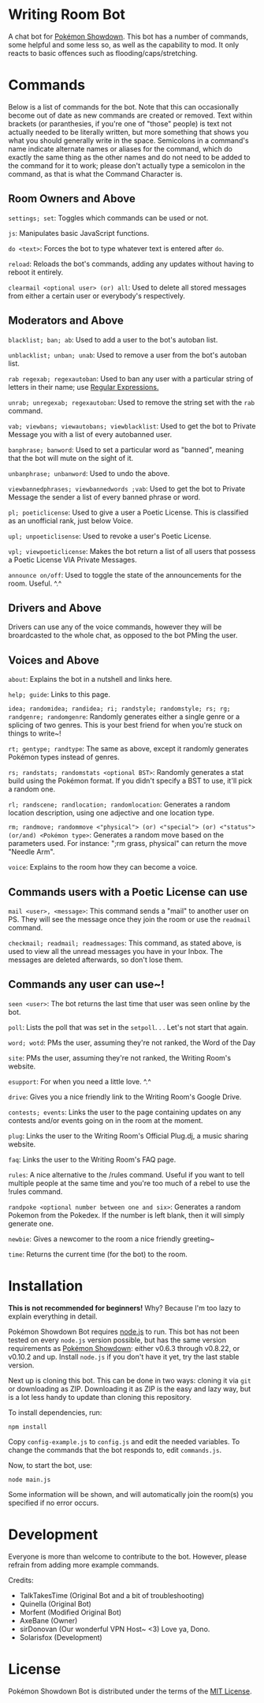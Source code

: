 Writing Room Bot
====================

A chat bot for [Pokémon Showdown][1]. This bot has a number of commands, some helpful and some less so, as well as the capability to mod. It only reacts to basic offences such as flooding/caps/stretching.

  [1]: http://www.pokemonshowdown.com/

Commands
========
Below is a list of commands for the bot. Note that this can occasionally become out of date as new commands are created or removed. Text within brackets (or paranthesies, if you're one of "those" people) is text not actually needed to be literally written, but more something that shows you what you should generally write in the space. Semicolons in a command's name indicate alternate names or aliases for the command, which do exactly the same thing as the other names and do not need to be added to the command for it to work; please don't actually type a semicolon in the command, as that is what the Command Character is.

Room Owners and Above
---------------------
`settings; set`: Toggles which commands can be used or not.

`js`: Manipulates basic JavaScript functions.

`do <text>`: Forces the bot to type whatever text is entered after `do`.

`reload`: Reloads the bot's commands, adding any updates without having to reboot it entirely.

`clearmail <optional user> (or) all`: Used to delete all stored messages from either a certain user or everybody's respectively.

Moderators and Above
--------------------

`blacklist; ban; ab`: Used to add a user to the bot's autoban list.

`unblacklist; unban; unab`: Used to remove a user from the bot's autoban list.

`rab regexab; regexautoban`: Used to ban any user with a particular string of letters in their name; use [Regular Expressions.][6]

`unrab; unregexab; regexautoban`: Used to remove the string set with the `rab` command.

`vab; viewbans; viewautobans; viewblacklist`: Used to get the bot to Private Message you with a list of every autobanned user.

`banphrase; banword`: Used to set a particular word as "banned", meaning that the bot will mute on the sight of it.

`unbanphrase; unbanword`: Used to undo the above.

`viewbannedphrases; viewbannedwords ;vab`: Used to get the bot to Private Message the sender a list of every banned phrase or word.

`pl; poeticlicense`: Used to give a user a Poetic License. This is classified as an unofficial rank, just below Voice.

`upl; unpoeticlisense`: Used to revoke a user's Poetic License. 

`vpl; viewpoeticlicense`: Makes the bot return a list of all users that possess a Poetic License VIA Private Messages.

`announce on/off`: Used to toggle the state of the announcements for the room. Useful. ^.^

Drivers and Above
-----------------

Drivers can use any of the voice commands, however they will be broardcasted to the whole chat, as opposed to the bot PMing the user.

Voices and Above
----------------
`about`: Explains the bot in a nutshell and links here.

`help; guide`: Links to this page.

`idea; randomidea; randidea; ri; randstyle; randomstyle; rs; rg; randgenre; randomgenre`: Randomly generates either a single genre or a splicing of two genres. This is your best friend for when you're stuck on things to write~!

`rt; gentype; randtype`: The same as above, except it randomly generates Pokémon types instead of genres.

`rs; randstats; randomstats <optional BST>`: Randomly generates a stat build using the Pokémon format. If you didn't specify a BST to use, it'll pick a random one.

`rl; randscene; randlocation; randomlocation`: Generates a random location description, using one adjective and one location type.

`rm; randmove; randommove <"physical"> (or) <"special"> (or) <"status"> (or/and) <Pokémon type>`: Generates a random move based on the parameters used. For instance: ";rm grass, physical" can return the move "Needle Arm".

`voice`: Explains to the room how they can become a voice. 

Commands users with a Poetic License can use
--------------------------------------------

`mail <user>, <message>`: This command sends a "mail" to another user on PS. They will see the message once they join the room or use the `readmail` command.

`checkmail; readmail; readmessages`: This command, as stated above, is used to view all the unread messages you have in your Inbox. The messages are deleted afterwards, so don't lose them.

Commands any user can use~!
---------------------------

`seen <user>`: The bot returns the last time that user was seen online by the bot.

`poll`: Lists the poll that was set in the `setpoll`. . . Let's not start that again.

`word; wotd`: PMs the user, assuming they're not ranked, the Word of the Day

`site`: PMs the user, assuming they're not ranked, the Writing Room's website.

`esupport`: For when you need a little love. ^.^

`drive`: Gives you a nice friendly link to the Writing Room's Google Drive.

`contests; events`: Links the user to the page containing updates on any contests and/or events going on in the room at the moment.

`plug`: Links the user to the Writing Room's Official Plug.dj, a music sharing website. 

`faq`: Links the user to the Writing Room's FAQ page.

`rules`: A nice alternative to the /rules command. Useful if you want to tell multiple people at the same time and you're too much of a rebel to use the !rules command.

`randpoke <optional number between one and six>`: Generates a random Pokemon from the Pokedex. If the number is left blank, then it will simply generate one.

`newbie`: Gives a newcomer to the room a nice friendly greeting~

`time`: Returns the current time (for the bot) to the room.

Installation
============

**This is not recommended for beginners!**
Why? Because I'm too lazy to explain everything in detail.

Pokémon Showdown Bot requires [node.js][2] to run.
This bot has not been tested on every `node.js` version possible, but has the same version requirements as [Pokémon Showdown][3]: either v0.6.3 through v0.8.22, or v0.10.2 and up.
Install `node.js` if you don't have it yet, try the last stable version.

Next up is cloning this bot. This can be done in two ways: cloning it via `git` or downloading as ZIP.
Downloading it as ZIP is the easy and lazy way, but is a lot less handy to update than cloning this repository.

To install dependencies, run:

    npm install

Copy `config-example.js` to `config.js` and edit the needed variables.
To change the commands that the bot responds to, edit `commands.js`.

Now, to start the bot, use:

    node main.js

Some information will be shown, and will automatically join the room(s) you specified if no error occurs.

  [2]: http://nodejs.org/
  [3]: https://github.com/Zarel/Pokemon-Showdown
  [4]: http://www.strawpoll.me/
  [6]: http://en.wikipedia.org/wiki/Regular_expression

Development
===========

Everyone is more than welcome to contribute to the bot.
However, please refrain from adding more example commands.

Credits:
 - TalkTakesTime (Original Bot and a bit of troubleshooting)
 - Quinella (Original Bot)
 - Morfent (Modified Original Bot)
 - AxeBane (Owner)
 - sirDonovan (Our wonderful VPN Host~ <3) Love ya, Dono.
 - Solarisfox (Development)

License
=======

Pokémon Showdown Bot is distributed under the terms of the [MIT License][5].

  [5]: https://github.com/Quinella/Pokemon-Showdown-Bot/blob/master/LICENSE
